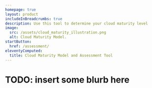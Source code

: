 ```yaml
---
homepage: true
layout: product
includeInBreadcrumbs: true
description: Use this tool to determine your cloud maturity level
image:
  src: /assets/cloud_maturity_illustration.png
  alt: Cloud Maturity Model.
startButton:
  href: /assessment/
eleventyComputed:
  title: Cloud Maturity Model and Assessment Tool
---
```


# TODO: insert some blurb here